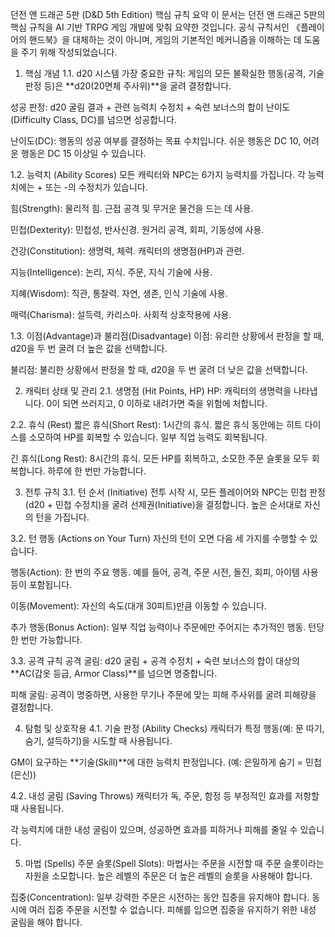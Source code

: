 던전 앤 드래곤 5판 (D&D 5th Edition) 핵심 규칙 요약
이 문서는 던전 앤 드래곤 5판의 핵심 규칙을 AI 기반 TRPG 게임 개발에 맞춰 요약한 것입니다. 공식 규칙서인 《플레이어의 핸드북》을 대체하는 것이 아니며, 게임의 기본적인 메커니즘을 이해하는 데 도움을 주기 위해 작성되었습니다.

1. 핵심 개념
1.1. d20 시스템
가장 중요한 규칙: 게임의 모든 불확실한 행동(공격, 기술 판정 등)은 **d20(20면체 주사위)**을 굴려 결정합니다.

성공 판정: d20 굴림 결과 + 관련 능력치 수정치 + 숙련 보너스의 합이 난이도(Difficulty Class, DC)를 넘으면 성공합니다.

난이도(DC): 행동의 성공 여부를 결정하는 목표 수치입니다. 쉬운 행동은 DC 10, 어려운 행동은 DC 15 이상일 수 있습니다.

1.2. 능력치 (Ability Scores)
모든 캐릭터와 NPC는 6가지 능력치를 가집니다. 각 능력치에는 + 또는 -의 수정치가 있습니다.

힘(Strength): 물리적 힘. 근접 공격 및 무거운 물건을 드는 데 사용.

민첩(Dexterity): 민첩성, 반사신경. 원거리 공격, 회피, 기동성에 사용.

건강(Constitution): 생명력, 체력. 캐릭터의 생명점(HP)과 관련.

지능(Intelligence): 논리, 지식. 주문, 지식 기술에 사용.

지혜(Wisdom): 직관, 통찰력. 자연, 생존, 인식 기술에 사용.

매력(Charisma): 설득력, 카리스마. 사회적 상호작용에 사용.

1.3. 이점(Advantage)과 불리점(Disadvantage)
이점: 유리한 상황에서 판정을 할 때, d20을 두 번 굴려 더 높은 값을 선택합니다.

불리점: 불리한 상황에서 판정을 할 때, d20을 두 번 굴려 더 낮은 값을 선택합니다.

2. 캐릭터 상태 및 관리
2.1. 생명점 (Hit Points, HP)
HP: 캐릭터의 생명력을 나타냅니다. 0이 되면 쓰러지고, 0 이하로 내려가면 죽을 위험에 처합니다.

2.2. 휴식 (Rest)
짧은 휴식(Short Rest): 1시간의 휴식. 짧은 휴식 동안에는 히트 다이스를 소모하여 HP를 회복할 수 있습니다. 일부 직업 능력도 회복됩니다.

긴 휴식(Long Rest): 8시간의 휴식. 모든 HP를 회복하고, 소모한 주문 슬롯을 모두 회복합니다. 하루에 한 번만 가능합니다.

3. 전투 규칙
3.1. 턴 순서 (Initiative)
전투 시작 시, 모든 플레이어와 NPC는 민첩 판정(d20 + 민첩 수정치)을 굴려 선제권(Initiative)을 결정합니다. 높은 순서대로 자신의 턴을 가집니다.

3.2. 턴 행동 (Actions on Your Turn)
자신의 턴이 오면 다음 세 가지를 수행할 수 있습니다.

행동(Action): 한 번의 주요 행동. 예를 들어, 공격, 주문 시전, 돌진, 회피, 아이템 사용 등이 포함됩니다.

이동(Movement): 자신의 속도(대개 30피트)만큼 이동할 수 있습니다.

추가 행동(Bonus Action): 일부 직업 능력이나 주문에만 주어지는 추가적인 행동. 턴당 한 번만 가능합니다.

3.3. 공격 규칙
공격 굴림: d20 굴림 + 공격 수정치 + 숙련 보너스의 합이 대상의 **AC(갑옷 등급, Armor Class)**를 넘으면 명중합니다.

피해 굴림: 공격이 명중하면, 사용한 무기나 주문에 맞는 피해 주사위를 굴려 피해량을 결정합니다.

4. 탐험 및 상호작용
4.1. 기술 판정 (Ability Checks)
캐릭터가 특정 행동(예: 문 따기, 숨기, 설득하기)을 시도할 때 사용됩니다.

GM이 요구하는 **기술(Skill)**에 대한 능력치 판정입니다. (예: 은밀하게 숨기 = 민첩(은신))

4.2. 내성 굴림 (Saving Throws)
캐릭터가 독, 주문, 함정 등 부정적인 효과를 저항할 때 사용됩니다.

각 능력치에 대한 내성 굴림이 있으며, 성공하면 효과를 피하거나 피해를 줄일 수 있습니다.

5. 마법 (Spells)
주문 슬롯(Spell Slots): 마법사는 주문을 시전할 때 주문 슬롯이라는 자원을 소모합니다. 높은 레벨의 주문은 더 높은 레벨의 슬롯을 사용해야 합니다.

집중(Concentration): 일부 강력한 주문은 시전하는 동안 집중을 유지해야 합니다. 동시에 여러 집중 주문을 시전할 수 없습니다. 피해를 입으면 집중을 유지하기 위한 내성 굴림을 해야 합니다.